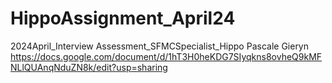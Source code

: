 # HippoAssignment_April24
2024April_Interview Assessment_SFMCSpecialist_Hippo Pascale Gieryn
https://docs.google.com/document/d/1hT3H0heKDG7SIyqkns8ovheQ9kMFNLlQUAnqNduZN8k/edit?usp=sharing 
